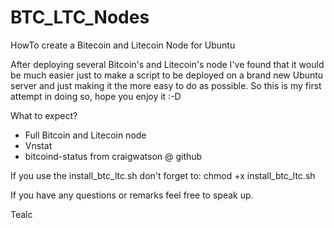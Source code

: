 # BTC_LTC_Nodes
HowTo create a Bitecoin and Litecoin Node for Ubuntu

After deploying several Bitcoin's and Litecoin's node I've found that it would be much easier just to make a script to be deployed on a brand new Ubuntu server and just making it the more easy to do as possible.
So this is my first attempt in doing so, hope you enjoy it :-D

What to expect?
- Full Bitcoin and Litecoin node
- Vnstat
- bitcoind-status from craigwatson @ github

If you use the install_btc_ltc.sh don't forget to: chmod +x install_btc_ltc.sh

If you have any questions or remarks feel free to speak up.

Tealc

